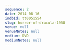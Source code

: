 ```yaml
---
sequence: 2
date: 2014-08-16
imdbId: tt0051554
slug: horror-of-dracula-1958
venue: null
venueNotes: null
medium: DVD
mediumNotes: null
---
```


